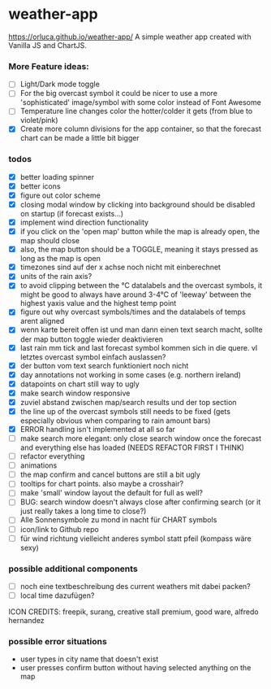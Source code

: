 # weather-app

https://orluca.github.io/weather-app/
A simple weather app created with Vanilla JS and ChartJS.

### More Feature ideas:

- [ ] Light/Dark mode toggle
- [ ] For the big overcast symbol it could be nicer to use a more 'sophisticated' image/symbol with some color instead of Font Awesome
- [ ] Temperature line changes color the hotter/colder it gets (from blue to violet/pink)
- [x] Create more column divisions for the app container, so that the forecast chart can be made a little bit bigger

### todos

- [x] better loading spinner
- [x] better icons
- [x] figure out color scheme
- [x] closing modal window by clicking into background should be disabled on startup (if forecast exists...)
- [x] implement wind direction functionality
- [x] if you click on the 'open map' button while the map is already open, the map should close
- [x] also, the map button should be a TOGGLE, meaning it stays pressed as long as the map is open
- [x] timezones sind auf der x achse noch nicht mit einberechnet
- [x] units of the rain axis?
- [x] to avoid clipping between the °C datalabels and the overcast symbols, it might be good to always have around 3-4°C of 'leeway' between the highest yaxis value and the highest temp point
- [x] figure out why overcast symbols/times and the datalabels of temps arent aligned
- [x] wenn karte bereit offen ist und man dann einen text search macht, sollte der map button toggle wieder deaktivieren
- [x] last rain mm tick and last forecast symbol kommen sich in die quere. vl letztes overcast symbol einfach auslassen?
- [x] der button vom text search funktioniert noch nicht
- [x] day annotations not working in some cases (e.g. northern ireland)
- [x] datapoints on chart still way to ugly
- [x] make search window responsive
- [x] zuviel abstand zwischen map/search results und der top section
- [x] the line up of the overcast symbols still needs to be fixed (gets especially obvious when comparing to rain amount bars)
- [x] ERROR handling isn't implemented at all so far
- [ ] make search more elegant: only close search window once the forecast and everything else has loaded (NEEDS REFACTOR FIRST I THINK)
- [ ] refactor everything
- [ ] animations
- [ ] the map confirm and cancel buttons are still a bit ugly
- [ ] tooltips for chart points. also maybe a crosshair?
- [ ] make 'small' window layout the default for full as well?
- [ ] BUG: search window doesn't always close after confirming search (or it just really takes a long time to close?)
- [ ] Alle Sonnensymbole zu mond in nacht für CHART symbols
- [ ] icon/link to Github repo
- [ ] für wind richtung vielleicht anderes symbol statt pfeil (kompass wäre sexy)

### possible additional components

- [ ] noch eine textbeschreibung des current weathers mit dabei packen?
- [ ] local time dazufügen?

ICON CREDITS: freepik, surang, creative stall premium, good ware, alfredo hernandez

### possible error situations

- user types in city name that doesn't exist
- user presses confirm button without having selected anything on the map
